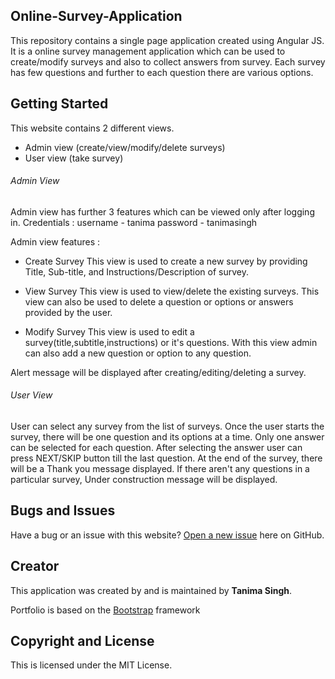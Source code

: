 ## Online-Survey-Application
This repository contains a single page application created using Angular JS.
It is a online survey management application which can be used to create/modify surveys and also to collect answers from survey.
Each survey has few questions and further to each question there are various options.

## Getting Started

This website contains 2 different views.
* Admin view (create/view/modify/delete surveys)
* User view (take survey)

###### Admin View
Admin view has further 3 features which can be viewed only after logging in. 
Credentials :
 	username - tanima
 	password - tanimasingh

Admin view features :
* Create Survey
This view is used to create a new survey by providing Title, Sub-title, and Instructions/Description of survey.

* View Survey
This view is used to view/delete the existing surveys. This view can also be used to delete a question or options or answers provided by the user.

* Modify Survey
This view is used to edit a survey(title,subtitle,instructions) or it's questions. With this view admin can also add a new question or option to any question.

Alert message will be displayed after creating/editing/deleting a survey.

###### User View
User can select any survey from the list of surveys. 
Once the user starts the survey, there will be one question and its options at a time.
Only one answer can be selected for each question. 
After selecting the answer user can press NEXT/SKIP button till the last question. 
At the end of the survey, there will be a Thank you message displayed.
If there aren't any questions in a particular survey, Under construction message will be displayed.


## Bugs and Issues

Have a bug or an issue with this website? [Open a new issue](https://github.com/tanimasingh23/online-survey-application) here on GitHub.

## Creator

This application was created by and is maintained by **Tanima Singh**.

Portfolio is based on the [Bootstrap](http://getbootstrap.com/) framework

## Copyright and License

This is licensed under the MIT License. 